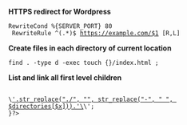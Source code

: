 **HTTPS redirect for Wordpress**

<code>RewriteCond %{SERVER_PORT} 80 <br>
RewriteRule ^(.*)$ https://example.com/$1 [R,L] </code>

**Create files in each directory of current location**

<code>find . -type d -exec touch {}/index.html \;</code>

**List and link all first level children**

<code>
<?php
$directories =  array_filter(glob("./*", GLOB_ONLYDIR));
for($x = 0; $x < count($directories); $x++){
//if we're at the current location, make sure to add the active class to represent that
echo '\<li>\<a href="'.$directories[$x].'">'.str_replace("./", "", str_replace("-", " ", $directories[$x])).'\</a>\</li>';
}?>
</code>
